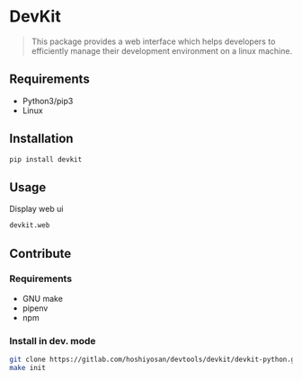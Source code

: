 # DevKit

> This package provides a web interface which helps developers to efficiently manage
> their development environment on a linux machine.


## Requirements

* Python3/pip3
* Linux

## Installation

```bash
pip install devkit
```

## Usage

Display web ui

```bash
devkit.web
```

## Contribute

### Requirements

* GNU make
* pipenv
* npm

### Install in dev. mode

```bash
git clone https://gitlab.com/hoshiyosan/devtools/devkit/devkit-python.git
make init
```
